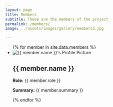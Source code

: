 ```yaml
---
layout: page
title: Members
subtitle: These are the members of the project
permalink: /members/
image: ../assets/images/gallery/members3.jpg

---
```


<ul class="members-list">
  {% for member in site.data.members %}
    <li class="member">
      <img src="{{ member.picture }}" alt="{{ member.name }}'s Profile Picture" class="profile-image">
      <div class="member-info">
        <h2>{{ member.name }}</h2>
        <p><strong>Role:</strong> {{ member.role }}</p>
        <p><strong>Summary:</strong> {{ member.summary }}</p>
      </div>
    </li>
  {% endfor %}
</ul>